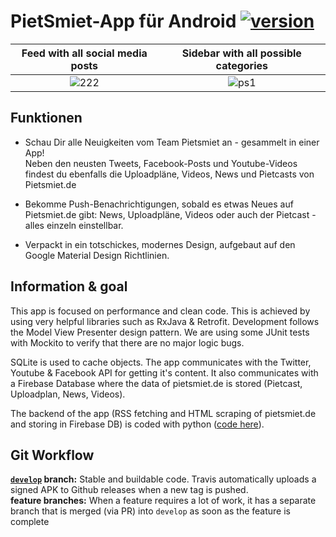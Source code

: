 # PietSmiet-App für Android [![version](https://img.shields.io/github/release/PietsmietApp/pietsmiet_android.svg)](https://github.com/PietsmietApp/pietsmiet_android/releases/latest)


Feed with all social media posts          |  Sidebar with all possible categories
:-------------------------:|:-------------------------:
![222](https://user-images.githubusercontent.com/12055376/115765331-e6fa6400-a3a6-11eb-8fb1-c8e638ee064c.png) | ![ps1](https://user-images.githubusercontent.com/12055376/115765313-e2ce4680-a3a6-11eb-95d7-066a99b3a778.png)



## Funktionen

* Schau Dir alle Neuigkeiten vom Team Pietsmiet an - gesammelt in einer App!  
 Neben den neusten Tweets, Facebook-Posts und Youtube-Videos findest du ebenfalls die Uploadpläne, Videos, News und Pietcasts von Pietsmiet.de

* Bekomme Push-Benachrichtigungen, sobald es etwas Neues auf Pietsmiet.de gibt: News, Uploadpläne, Videos oder auch der Pietcast - alles einzeln einstellbar.

* Verpackt in ein totschickes, modernes Design, aufgebaut auf den Google Material Design Richtlinien.

## Information & goal

This app is focused on performance and clean code. This is achieved by using very helpful libraries such as RxJava & Retrofit. Development follows the Model View Presenter design pattern. We are using some JUnit tests with Mockito to verify that there are no major logic bugs.  

SQLite is used to cache objects. The app communicates with the Twitter, Youtube & Facebook API for getting it's content. It also communicates with a Firebase Database where the data of pietsmiet.de is stored (Pietcast, Uploadplan, News, Videos). 

The backend of the app (RSS fetching and HTML scraping of pietsmiet.de and storing in Firebase DB) is coded with python ([code here](https://github.com/PietsmietApp/pietsmiet_xposter)).

## Git Workflow
**[`develop`](https://github.com/PietsmietApp/pietsmiet_android/tree/develop) branch:** Stable and buildable code. Travis automatically uploads a signed APK to Github releases when a new tag is pushed.  
**feature branches:** When a feature requires a lot of work, it has a separate branch that is merged (via PR) into `develop` as soon as the feature is complete  


